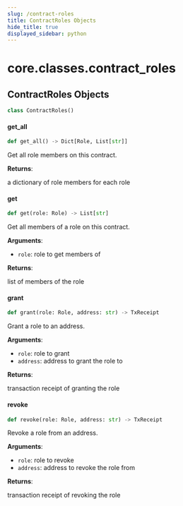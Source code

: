 ```yaml
---
slug: /contract-roles
title: ContractRoles Objects
hide_title: true
displayed_sidebar: python
---
```


<a id="core.classes.contract_roles"></a>

# core.classes.contract_roles

<a id="core.classes.contract_roles.ContractRoles"></a>

## ContractRoles Objects

```python
class ContractRoles()
```

<a id="core.classes.contract_roles.ContractRoles.get_all"></a>

#### get_all

```python
def get_all() -> Dict[Role, List[str]]
```

Get all role members on this contract.

**Returns**:

a dictionary of role members for each role

<a id="core.classes.contract_roles.ContractRoles.get"></a>

#### get

```python
def get(role: Role) -> List[str]
```

Get all members of a role on this contract.

**Arguments**:

- `role`: role to get members of

**Returns**:

list of members of the role

<a id="core.classes.contract_roles.ContractRoles.grant"></a>

#### grant

```python
def grant(role: Role, address: str) -> TxReceipt
```

Grant a role to an address.

**Arguments**:

- `role`: role to grant
- `address`: address to grant the role to

**Returns**:

transaction receipt of granting the role

<a id="core.classes.contract_roles.ContractRoles.revoke"></a>

#### revoke

```python
def revoke(role: Role, address: str) -> TxReceipt
```

Revoke a role from an address.

**Arguments**:

- `role`: role to revoke
- `address`: address to revoke the role from

**Returns**:

transaction receipt of revoking the role
